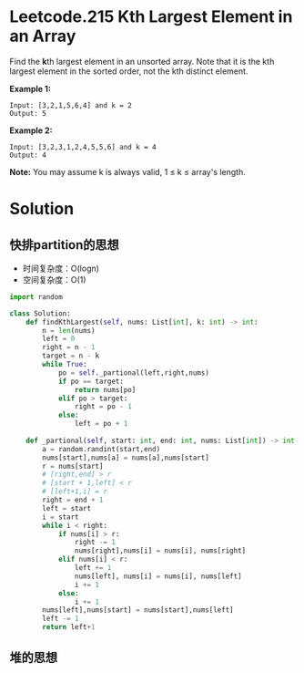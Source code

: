 # Leetcode.215 Kth Largest Element in an Array

Find the **k**th largest element in an unsorted array. Note that it is the kth largest element in the sorted order, not the kth distinct element.

**Example 1:**

```
Input: [3,2,1,5,6,4] and k = 2
Output: 5
```

**Example 2:**

```
Input: [3,2,3,1,2,4,5,5,6] and k = 4
Output: 4
```

**Note:**
You may assume k is always valid, 1 ≤ k ≤ array's length.

# Solution

## 快排partition的思想

- 时间复杂度：O(logn)
- 空间复杂度：O(1)

```python
import random

class Solution:
    def findKthLargest(self, nums: List[int], k: int) -> int:
        n = len(nums)
        left = 0
        right = n - 1
        target = n - k
        while True:
            po = self._partional(left,right,nums)
            if po == target:
                return nums[po]
            elif po > target:
                right = po - 1
            else:
                left = po + 1
                   
    def _partional(self, start: int, end: int, nums: List[int]) -> int:
        a = random.randint(start,end)
        nums[start],nums[a] = nums[a],nums[start]
        r = nums[start]
        # [right,end] > r
        # [start + 1,left] < r
        # [left+1,i] = r
        right = end + 1
        left = start
        i = start
        while i < right:
            if nums[i] > r:
                right -= 1
                nums[right],nums[i] = nums[i], nums[right]
            elif nums[i] < r:
                left += 1
                nums[left], nums[i] = nums[i], nums[left]
                i += 1
            else:
                i += 1
        nums[left],nums[start] = nums[start],nums[left]
        left -= 1
        return left+1
```

## 堆的思想